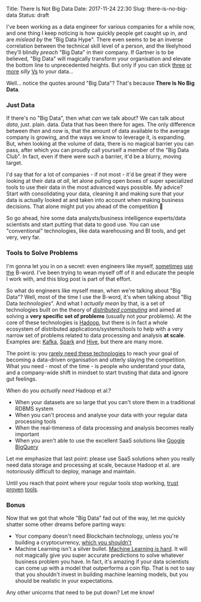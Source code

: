 Title: There Is Not Big Data
Date: 2017-11-24 22:30
Slug: there-is-no-big-data
Status: draft

I've been working as a data engineer for various companies for a while now, and one thing I keep noticing is how quickly people get caught up in, and are _mislead by_ the "Big Data Hype". There even seems to be an inverse correlation between the technical skill level of a person, and the likelyhood they'll blindly _preach_ "Big Data" in their company. If Gartner is to be believed, "Big Data" will magically transform your organisation and elevate the bottom line to unprecedented heights. But only if you can stick [three](http://www.zdnet.com/article/volume-velocity-and-variety-understanding-the-three-vs-of-big-data/) [or more](https://www.linkedin.com/pulse/20140306073407-64875646-big-data-the-5-vs-everyone-must-know/) _silly_ [Vs](https://www.impactradius.com/blog/7-vs-big-data/) to your data...

Well... notice the quotes around "Big Data"? That's because **There Is No Big Data**.

### Just Data

If there's no "Big Data", then what _can_ we talk about? We can talk about _data_, just. plain. data. Data that has been there for ages. The only difference between _then_ and _now_ is, that the amount of data available to the average company is growing, and the ways we know to leverage it, is expanding. But, when looking at the volume of data, there is no magical barrier you can pass, after which you can proudly call yourself a member of the "Big Data Club". In fact, even if there were such a barrier, it'd be a blurry, moving target.

I'd say that for a lot of companies - if not most - it'd be great if they were looking at their data _at all_, let alone pulling open boxes of super specialized tools to use their data in the most advanced ways possible. My advice? Start with consolidating your data, cleaning it and making sure that your data is actually looked at and taken into account when making business decisions. That alone might put you ahead of the competition 👊

So go ahead, hire some data analysts/business intelligence experts/data scientists and start putting that data to good use. You can use "conventional" technologies, like data warehousing and BI tools, and get very, very far.

### Tools to Solve Problems

I'm gonna let you in on a secret: even engineers like myself, [sometimes]({filename}/installing-virtual-hadoop-cluster.md) [use the]({filename}/bigdata-hadoop-in-a-marketing-context.md) B-word. I've been trying to wean myself off of it and educate the people I work with, and this blog post is part of that effort. 

So what do engineers like myself mean, when we're talking about "Big Data"? Well, most of the time I use the B-word, it's when talking about "Big Data _technologies_". And what I _actually mean_ by that, is a set of technologies built on the theory of [_distributed computing_](https://en.wikipedia.org/wiki/Distributed_computing) and aimed at solving a **very specific set of problems** (usually not _your_ problems). At the core of these technologies is [Hadoop](https://en.wikipedia.org/wiki/Apache_Hadoop), but there is in fact a whole ecosystem of distributed applications/systems/tools to help with a very narrow set of problems related to data processing and analysis **at scale**. Examples are: [Kafka](https://kafka.apache.org/), [Spark](https://spark.apache.org/) and [Hive](https://hive.apache.org/), but there are many more.

The point is: you [rarely need these technologies](https://www.chrisstucchio.com/blog/2013/hadoop_hatred.html) to reach your goal of becoming a data-driven organisation and utterly slaying the competition. What you need - most of the time - is people who understand your data, and a company-wide shift in mindset to start trusting that data and ignore gut feelings.

When do you _actually need_ Hadoop et al.? 

- When your datasets are so large that you can't store them in a traditional RDBMS system
- When you can't process and analyse your data with your regular data processing tools
- When the real-timeness of data processing and analysis becomes really important
- When you aren't able to use the excellent SaaS solutions like [Google BigQuery](https://cloud.google.com/bigquery/)

Let me emphasize that last point: please use SaaS solutions when you really need data storage and processing at scale, because Hadoop et al. are notoriously difficult to deploy, manage and maintain.

Until you reach that point where your regular tools stop working, [trust](https://products.office.com/en/excel) [proven](https://www.postgresql.org/) [tools](https://pydata.org/downloads.html).

### Bonus

Now that we got that whole "Big Data" fad out of the way, let me quickly shatter some other dreams before parting ways:

- Your company doesn't need Blockchain technology, unless you're building a cryptocurrency, [which you shouldn't]({filename}/images/blockchain.jpg)
- Machine Learning isn't a silver bullet. [Machine Learning is hard](http://ai.stanford.edu/~zayd/why-is-machine-learning-hard.html). It will not magically give you super accurate predictions to solve whatever business problem you have. In fact, it's amazing if your data scientists can come up with a model that outperforms a coin flip. That is not to say that you shouldn't invest in building machine learning models, but you should be realistic in your expectations.

Any other unicorns that need to be put down? Let me know!
